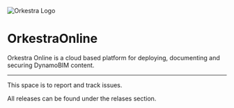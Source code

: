 ![Orkestra Logo](https://www.orkestra.online/wp-content/uploads/2020/02/xOrkestra-1024x520.png.pagespeed.ic.fzabHZOG72.png)



# OrkestraOnline
Orkestra Online is a cloud based platform for deploying, documenting and securing DynamoBIM content. 
____________________________________________________________________________________________________

This space is to report and track issues. 

All releases can be found under the relases section.

